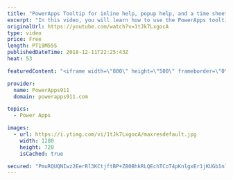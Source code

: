 ```yaml
---
title: "PowerApps Tooltip for inline help, popup help, and a time sheet app"
excerpt: "In this video, you will learn how to use the PowerApps tooltip to provide inline help for both tablet and mobile apps. For mobile apps the concept uses a popup because you can't hover on a mobile app.  PowerApps Conditional Formatting and Popups https://www.youtube.com/watch?v=IvapIsBbM-U"
originalUrl: https://youtube.com/watch?v=1tJk7LxgocA
type: video
price: Free
length: PT19M55S
publishedDateTime: 2018-12-11T22:25:43Z
heat: 53

featuredContent: "<iframe width=\"800\" height=\"500\" frameborder=\"0\" src=\"https://www.youtube.com/embed/1tJk7LxgocA\" allow=\"accelerometer; autoplay; encrypted-media; gyroscope; picture-in-picture\" allowfullscreen></iframe>"

provider:
  name: PowerApps911
  domain: powerapps911.com

topics:
  - Power Apps

images:
  - url: https://i.ytimg.com/vi/1tJk7LxgocA/maxresdefault.jpg
    width: 1280
    height: 720
    isCached: true

secured: "PmuRQUQNIwz2EerRl3KCtjftBP+Z80BhkRLQEchTCoT4pKnlgxEr1jKUGb1nlVcuxPmwG+SpwGaF4r8Kd7jCrICNH+1LjZf1WqXnylwmu73aggfvIhzRZivaV8o4bKpHuVmS4Zc5hQdAz6q4i7OopEuA4qhJ/4wJ6RcYU5puD9zd/g+tNoGDuG9a4aaGy79/yOMg1mV1kPxSG8mE/YJu4FhWeuKbd9ufONijIxyn97S4lKofKp25NEmitdOGG3fSu9AaYBdcJ444ng9ANdg0wYfscS9fBhMP6fCUdwe5Cjq4v8Ytx0wVyzGTbtQlkSUL2pv1zebAZ+MnYQRMdbU0S2I/3IgQFGcfqu0Ct+ky8rqPO657IyxS1JoQpx1/BkXkd7Ll6ECFQX7orqM/eQO1bF8g4Em97ughm8DTPyrYBvs=;7sQTz0368tRyna7a4TTSng=="
---
```


